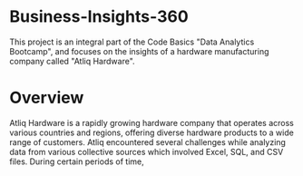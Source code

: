# Business-Insights-360
This project is an integral part of the Code Basics "Data Analytics Bootcamp", and focuses on the insights of a hardware manufacturing company called "Atliq Hardware". 

# Overview 
Atliq Hardware is a rapidly growing hardware company that operates across various countries and regions, offering diverse hardware products to a wide range of customers. Atliq encountered several challenges while analyzing data from various collective sources which involved Excel, SQL, and CSV files. During certain periods of time, 

